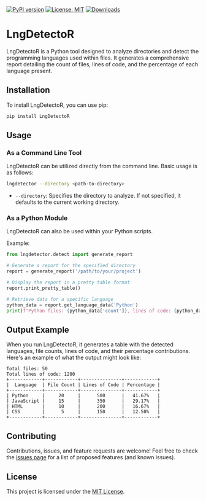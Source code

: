 [![PyPI version](https://badge.fury.io/py/LngDetectoR.svg)](https://badge.fury.io/py/LngDetectoR)
[![License: MIT](https://img.shields.io/badge/License-MIT-yellow.svg)](https://opensource.org/licenses/MIT)
[![Downloads](https://static.pepy.tech/badge/lngdetector)](https://pepy.tech/project/lngdetector)

# LngDetectoR

LngDetectoR is a Python tool designed to analyze directories and detect the programming languages used within files. It generates a comprehensive report detailing the count of files, lines of code, and the percentage of each language present.

## Installation

To install LngDetectoR, you can use pip:

```bash
pip install LngDetectoR
```

## Usage

### As a Command Line Tool

LngDetectoR can be utilized directly from the command line. Basic usage is as follows:

```bash
lngdetector --directory <path-to-directory>
```

- `--directory`: Specifies the directory to analyze. If not specified, it defaults to the current working directory.

### As a Python Module

LngDetectoR can also be used within your Python scripts.

Example:

```python
from lngdetector.detect import generate_report

# Generate a report for the specified directory
report = generate_report('/path/to/your/project')

# Display the report in a pretty table format
report.print_pretty_table()

# Retrieve data for a specific language
python_data = report.get_language_data('Python')
print(f"Python files: {python_data['count']}, lines of code: {python_data['lines']}")
```

## Output Example

When you run LngDetectoR, it generates a table with the detected languages, file counts, lines of code, and their percentage contributions. Here's an example of what the output might look like:

```
Total files: 50
Total lines of code: 1200
+------------+------------+---------------+------------+
|  Language  | File Count | Lines of Code | Percentage |
+------------+------------+---------------+------------+
| Python     |     20     |      500      |   41.67%   |
| JavaScript |     15     |      350      |   29.17%   |
| HTML       |     10     |      200      |   16.67%   |
| CSS        |      5     |      150      |   12.50%   |
+------------+------------+---------------+------------+
```

## Contributing

Contributions, issues, and feature requests are welcome! Feel free to check the [issues page](https://github.com/chigwell/langdetector/issues) for a list of proposed features (and known issues).

## License

This project is licensed under the [MIT License](https://choosealicense.com/licenses/mit/).

